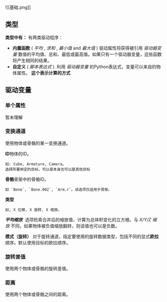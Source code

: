 ![[基础.png]]

## 类型
**类型中有：**
	有两类驱动程序：
-   **内置函数** ( _平均_ , _求和_ , _最小值_ and _最大值_ )
    驱动属性将获得被引用 _驱动器变量_ 数值的平均值、总和、最低或最高值。如果只有一个驱动器变量，这些函数将产生相同的结果。
-   **自定义** ( _脚本表达式_ ).
    利用 _驱动器变量_ 的Python表达式，变量可以来自的物体属性。
**这个表示计算的方式**

## 驱动变量
### 单个属性
暂未理解

### 变换通道
使用物体或骨骼的某一变换通道。

**ID**物体的ID。
```
如: Cube, Armature, Camera。
选择所要绑定的目标，可以是本身也可以是其他目标
```

**骨骼**骨架中的骨骼ID。
```
如 `Bone`, `Bone.002`, `Arm.r`。该选项仅适用于骨架。
```

**类型**
```
如, X 位移, X 旋转, X 缩放。
```

**_平均缩放_** 
选项检索合并后的缩放值，计算为总体积变化的立方根。与 _X/Y/Z 缩放_ 不同，如果物体被负值缩放翻转，则该值也可以是负数。

**模式（旋转）** 对于旋转通道，指定要使用的旋转数据类型，包括不同的显式**欧拉**顺序。默认使用目标的欧拉顺序。

### 旋转差值
使用两个物体或骨骼的旋转差值。

### 距离
使用两个物体或骨骼之间的距离。